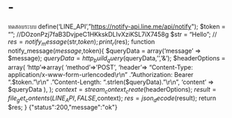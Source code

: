 # -
ทดสอบระบบ
define(‘LINE_API’,”https://notify-api.line.me/api/notify");
$token = “”; //DOzonPzj7faB3DvjpeC1HKkskDLIvXziKSL7iX7458g
$str = “Hello”; //
$res = notify_message($str,$token);
print_r($res);
function notify_message($message,$token){
 $queryData = array(‘message’ => $message);
 $queryData = http_build_query($queryData,’’,’&’);
 $headerOptions = array( 
         ‘http’=>array(
            ‘method’=>’POST’,
            ‘header’=> “Content-Type: application/x-www-form-urlencoded\r\n”
                      .”Authorization: Bearer “.$token.”\r\n”
                      .”Content-Length: “.strlen($queryData).”\r\n”,
            ‘content’ => $queryData
         ),
 );
 $context = stream_context_create($headerOptions);
 $result = file_get_contents(LINE_API,FALSE,$context);
 $res = json_decode($result);
 return $res;
}
{"status":200,"message":"ok"}
